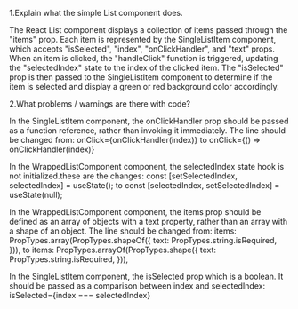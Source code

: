 
1.Explain what the simple List component does.

The React List component displays a collection of items passed through the "items" prop. Each item is represented by the SingleListItem component, which accepts "isSelected", "index", "onClickHandler", and "text" props. When an item is clicked, the "handleClick" function is triggered, updating the "selectedIndex" state to the index of the clicked item. The "isSelected" prop is then passed to the SingleListItem component to determine if the item is selected and display a green or red background color accordingly.


2.What problems / warnings are there with code?

In the SingleListItem component, the onClickHandler prop should be passed as a function reference, rather than invoking it immediately. The line should be changed from:
onClick={onClickHandler(index)}         to      onClick={() => onClickHandler(index)}

In the WrappedListComponent component, the selectedIndex state hook is not initialized.these are the changes:
const [setSelectedIndex, selectedIndex] = useState();     to    const [selectedIndex, setSelectedIndex] = useState(null);

In the WrappedListComponent component, the items prop should be defined as an array of objects with a text property, rather than an array with a shape of an object. The line should be changed from:
items: PropTypes.array(PropTypes.shapeOf({
text: PropTypes.string.isRequired,
})), to
items: PropTypes.arrayOf(PropTypes.shape({
text: PropTypes.string.isRequired,
})),

In the SingleListItem component, the isSelected prop which is a boolean. It should be passed as a comparison between index and selectedIndex:
isSelected={index === selectedIndex}
